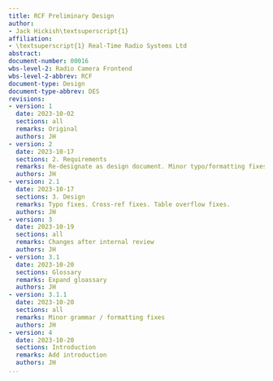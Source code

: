 ```yaml
---
title: RCF Preliminary Design
author:
- Jack Hickish\textsuperscript{1}
affiliation:
- \textsuperscript{1} Real-Time Radio Systems Ltd
abstract:
document-number: 00016
wbs-level-2: Radio Camera Frontend
wbs-level-2-abbrev: RCF
document-type: Design
document-type-abbrev: DES
revisions:
- version: 1
  date: 2023-10-02
  sections: all
  remarks: Original
  authors: JH
- version: 2
  date: 2023-10-17
  sections: 2. Requirements
  remarks: Re-designate as design document. Minor typo/formatting fixes. Add Beamforming requirement.
  authors: JH
- version: 2.1
  date: 2023-10-17
  sections: 3. Design
  remarks: Typo fixes. Cross-ref fixes. Table overflow fixes.
  authors: JH
- version: 3
  date: 2023-10-19
  sections: all
  remarks: Changes after internal review
  authors: JH
- version: 3.1
  date: 2023-10-20
  sections: Glossary
  remarks: Expand gloassary
  authors: JH
- version: 3.1.1
  date: 2023-10-20
  sections: all
  remarks: Minor grammar / formatting fixes
  authors: JH
- version: 4
  date: 2023-10-20
  sections: Introduction
  remarks: Add introduction
  authors: JH
...
```

